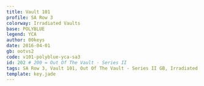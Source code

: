```yaml
---
title: Vault 101
profile: SA Row 3
colorway: Irradiated Vaults
base: POLYBLUE
legend: YCA
author: 00keys
date: 2016-04-01
gb: ootvs2
code: v101-polyblue-yca-sa3
id: 202 # 200 = Out Of The Vault - Series II
tags: SA Row 3, Vault 101, Out Of The Vault - Series II GB, Irradiated Vaults, Irradiated Vaults Kit
template: key.jade
---
```




